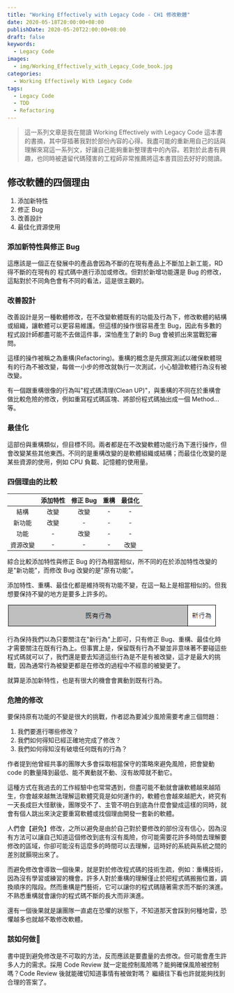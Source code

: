 ```yaml
---
title: "Working Effectively with Legacy Code - CH1 修改軟體"
date: 2020-05-18T20:00:00+08:00
publishDate: 2020-05-20T22:00:00+08:00
draft: false
keywords:
  - Legacy Code
images:
  - img/Working_Effectively_with_Legacy_Code_book.jpg
categories:
  - Working Effectively With Legacy Code
tags:
  - Legacy Code
  - TDD
  - Refactoring
---
```


> 這一系列文章是我在閱讀 Working Effectively with Legacy Code 這本書的書摘，其中穿插著我對於部份內容的心得。我盡可能的重新用自己的話與理解來寫這一系列文，好讓自己能夠重新整理書中的內容。若對於此書有興趣，也同時被遺留代碼殘害的工程師非常推薦將這本書買回去好好的閱讀。

## 修改軟體的四個理由

1. 添加新特性
2. 修正 Bug
3. 改善設計
4. 最佳化資源使用

### 添加新特性與修正 Bug

這應該是一個正在發展中的產品會因為不斷的在現有產品上不斷加上新工能，RD 得不斷的在現有的 程式碼中進行添加或修改。但對於新增功能還是 Bug 的修改，這點對於不同角色會有不同的看法，這是很主觀的。

### 改善設計

改善設計是另一種軟體修改，在不改變軟體既有的功能及行為下，修改軟體的結構或組織，讓軟體可以更容易維護。但這樣的操作很容易產生 Bug，因此有多數的程式設計師都盡可能不去做這件事，深怕產生了新的 Bug 會被抓出來當戰犯審問。

這樣的操作被稱之為重構(Refactoring)。重構的概念是先撰寫測試以確保軟體現有的行為不被改變，每做一小步的修改就執行一次測試，小心驗證軟體行為沒有被改變。

有一個跟重構很像的行為叫"程式碼清理(Clean UP)"，與重構的不同在於重構會做比較危險的修改，例如重寫程式碼區塊、將部份程式碼抽出成一個 Method…等。

### 最佳化

這部份與重構類似，但目標不同。兩者都是在不改變軟體功能行為下進行操作，但會改變某些其他東西。不同的是重構改變的是軟體組織或結構；而最佳化改變的是某些資源的使用，例如 CPU 負載、記憶體的使用量。

### 四個理由的比較

|          | 添加特性 | 修正 Bug | 重構  | 最佳化 |
| :------: | :------: | :------: | :---: | :----: |
|   結構   |   改變   |   改變   |   -   |   -    |
|  新功能  |   改變   |    -     |   -   |   -    |
|   功能   |    -     |   改變   |   -   |   -    |
| 資源改變 |    -     |    -     |   -   |  改變  |


綜合比較添加特性與修正 Bug 的行為相當相似，所不同的在於添加特性改變的是"新功能"，而修改 Bug 改變的是"原有功能"。

添加特性、重構、最佳化都是維持現有功能不變，在這一點上是相當相似的。但我想要保持不變的地方是要多上許多的。

![行為保持](images/1_NfvWBVpL_gNjfnUCtWevGw.png)

行為保持我們以為只要關注在"新行為"上即可，只有修正 Bug、重構、最佳化時才需要關注在既有行為上。但事實上是，保留既有行為不變並非意味著不要碰這些程式碼就可以了，我們還是要去知道這些行為是不是有被改變，這才是最大的挑戰，因為通常行為被變更都是在修改的過程中不經意的被變更了。

就算是添加新特性，也是有很大的機會會異動到既有行為。

### 危險的修改

要保持原有功能的不變是很大的挑戰，作者認為要減少風險需要考慮三個問題：

1. 我們要進行哪些修改？
2. 我們如何得知已經正確地完成了修改？
3. 我們如何得知沒有破壞任何既有的行為？

作者提到他曾經共事的團隊大多會採取相當保守的策略來避免風險，把會變動 code 的數量降到最低、能不異動就不動、沒有故障就不動它。

這種方式在我過去的工作經驗中也常常遇到，但盡可能不動就會讓軟體越來越陌生，你會越來越無法理解這軟體究竟是如何運作的，軟體也會越來越肥大，終究有一天長成巨大怪獸後，團隊受不了、主管不明白到底為什麼會變成這樣的同時，就會有個人跳出來決定要重寫軟體或找個理由開發一套新的軟體。

人們會【避免】修改，之所以避免是由於自己對於要修改的部份沒有信心，因為沒有方法可以讓自己知道這個修改到底有沒有風險，你可能需要花許多時間去理解要修改的區域，你卻可能沒有這麼多的時間可以去理解，這時好的系統與系統之間的差別就顥現出來了。

而避免修改會導致一個後果，就是對於修改程式碼的技術生疏，例如：重構技術，因為沒有學習或練習的機會。許多人對於重構的理解僅止於把程式碼搬搬位置，調換順序的階段。然而重構是門藝術，它可以讓你的程式碼隨著需求而不斷的演進。不熟悉重構就會讓你的程式碼不斷的長大而非演進。

還有一個後果就是讓團隊一直處在恐懼的狀態下，不知道那天會踩到何種地雷，恐懼越多也就越不敢修改軟體。

### 該如何做

書中提到避免修改是不可取的方法，反而應該是要盡量的去修改。但可能會產生許多人力的需求。採用 Code Review 就一定能控制風險嗎？能夠確保風險被控制嗎？Code Review 後就能確切知道事情有被做對嗎？
繼續往下看也許就能夠找到合理的答案了。
